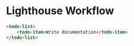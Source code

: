 # Lighthouse Workflow

```html
<todo-list>
	<todo-item>Write documentation</todo-item>
</todo-list>
```